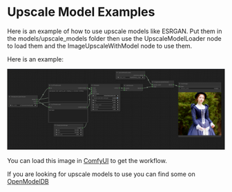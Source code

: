# Upscale Model Examples

Here is an example of how to use upscale models like ESRGAN. Put them in the models/upscale_models folder then use the UpscaleModelLoader node to load them and the ImageUpscaleWithModel node to use them.

Here is an example:

![Example](esrgan_example.png)

You can load this image in [ComfyUI](https://github.com/comfyanonymous/ComfyUI) to get the workflow.

If you are looking for upscale models to use you can find some on [OpenModelDB](https://openmodeldb.info/)
